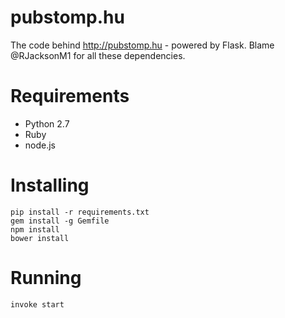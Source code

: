 pubstomp.hu
===========

The code behind http://pubstomp.hu - powered by Flask.
Blame @RJacksonM1 for all these dependencies.

# Requirements

* Python 2.7
* Ruby
* node.js

# Installing

    pip install -r requirements.txt
    gem install -g Gemfile
    npm install
    bower install

# Running

    invoke start
